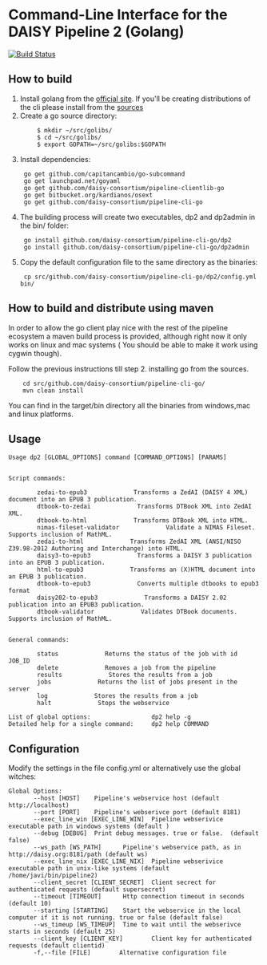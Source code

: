 Command-Line Interface for the DAISY Pipeline 2 (Golang)
=======================================================
[![Build Status](https://travis-ci.org/daisy/pipeline-cli-go.png?branch=master)](https://travis-ci.org/daisy/pipeline-cli-go)

How to build
------------
1. Install golang from the [official site](http://golang.org/doc/install). If you'll be creating distributions of the cli please install from the [sources](http://golang.org/doc/install/source)
2. Create a go source directory:

```
        $ mkdir ~/src/golibs/
        $ cd ~/src/golibs/
        $ export GOPATH=~/src/golibs:$GOPATH
```

3. Install dependencies:


        go get github.com/capitancambio/go-subcommand
        go get launchpad.net/goyaml
        go get github.com/daisy-consortium/pipeline-clientlib-go
        go get bitbucket.org/kardianos/osext
        go get github.com/daisy-consortium/pipeline-cli-go
        
        
4. The building process will create two executables, dp2 and dp2admin in the bin/ folder:


        go install github.com/daisy-consortium/pipeline-cli-go/dp2
        go install github.com/daisy-consortium/pipeline-cli-go/dp2admin
        
5. Copy the default configuration file to the same directory as the binaries:


        cp src/github.com/daisy-consortium/pipeline-cli-go/dp2/config.yml bin/

How to build and distribute using maven
---------------------------------------
In order to allow the go client play nice with the rest of the pipeline ecosystem a maven build process is provided, although right now it only works on linux and mac systems ( You should be able to make it work using cygwin though).

Follow the previous instructions till step 2. installing go from the sources. 

        cd src/github.com/daisy-consortium/pipeline-cli-go/
        mvn clean install

You can find in the target/bin directory all the binaries from windows,mac and linux platforms.

Usage
-----

```
Usage dp2 [GLOBAL_OPTIONS] command [COMMAND_OPTIONS] [PARAMS]


Script commands:

        zedai-to-epub3             Transforms a ZedAI (DAISY 4 XML) document into an EPUB 3 publication.
        dtbook-to-zedai             Transforms DTBook XML into ZedAI XML.
        dtbook-to-html             Transforms DTBook XML into HTML.
        nimas-fileset-validator             Validate a NIMAS Fileset. Supports inclusion of MathML.
        zedai-to-html             Transforms ZedAI XML (ANSI/NISO Z39.98-2012 Authoring and Interchange) into HTML.
        daisy3-to-epub3             Transforms a DAISY 3 publication into an EPUB 3 publication.
        html-to-epub3             Transforms an (X)HTML document into an EPUB 3 publication.
        dtbook-to-epub3             Converts multiple dtbooks to epub3 format
        daisy202-to-epub3             Transforms a DAISY 2.02 publication into an EPUB3 publication.
        dtbook-validator             Validates DTBook documents. Supports inclusion of MathML.
        

General commands:

        status             Returns the status of the job with id JOB_ID
        delete             Removes a job from the pipeline
        results             Stores the results from a job
        jobs             Returns the list of jobs present in the server
        log             Stores the results from a job
        halt             Stops the webservice

List of global options:                 dp2 help -g
Detailed help for a single command:     dp2 help COMMAND
```

Configuration
-------------

Modify the settings in the file config.yml or alternatively use the global witches:

```
Global Options:
       --host [HOST]    Pipeline's webservice host (default http://localhost)
       --port [PORT]    Pipeline's webserivce port (default 8181)
       --exec_line_win [EXEC_LINE_WIN]  Pipeline webserivice executable path in windows systems (default )
       --debug [DEBUG]  Print debug messages. true or false.  (default false)
       --ws_path [WS_PATH]      Pipeline's webservice path, as in http://daisy.org:8181/path (default ws)
       --exec_line_nix [EXEC_LINE_NIX]  Pipeline webserivice executable path in unix-like systems (default /home/javi/bin/pipeline2)
       --client_secret [CLIENT_SECRET]  Client secrect for authenticated requests (default supersecret)
       --timeout [TIMEOUT]      Http connection timeout in seconds (default 10)
       --starting [STARTING]    Start the webservice in the local computer if it is not running. true or false (default false)
       --ws_timeup [WS_TIMEUP]  Time to wait until the webserivce starts in seconds (default 25)
       --client_key [CLIENT_KEY]        Client key for authenticated requests (default clientid)
       -f,--file [FILE]        Alternative configuration file
```
